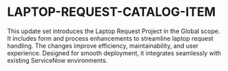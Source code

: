 # LAPTOP-REQUEST-CATALOG-ITEM


This update set introduces the Laptop Request Project in the Global scope. It includes form and process enhancements to streamline laptop request handling. The changes improve efficiency, maintainability, and user experience. Designed for smooth deployment, it integrates seamlessly with existing ServiceNow environments.
